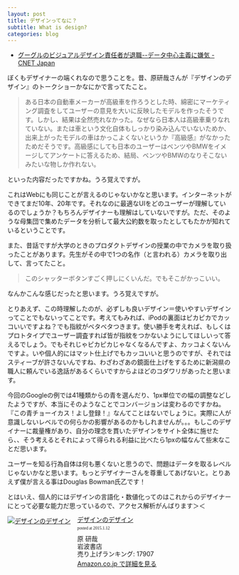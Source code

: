 ```yaml
---
layout: post
title: デザインってなに？
subtitle: What is design?
categories: blog
---
```


+ [グーグルのビジュアルデザイン責任者が退職--データ中心主義に嫌気 - CNET Japan](http://japan.cnet.com/news/biz/20390324/)

ぼくもデザイナーの端くれなので思うことを。昔、原研哉さんが『デザインのデザイン』のトークショーかなにかで言ってたこと。

> ある日本の自動車メーカーが高級車を作ろうとした時、綿密にマーケティング調査をしてユーザーの意見を大いに反映したモデルを作ったそうです。しかし、結果は全然売れなかった。なぜなら日本人は高級車乗りなれていない。または車という文化自体もしっかり染み込んでいないためか、出来上がったモデルの車はかっこよくないというか『高級感』がなかったためだそうです。高級感にしても日本のユーザーはベンツやBMWをイメージしてアンケートに答えるため、結局、ベンツやBMWのなりそこないみたいな物しか作れない。

といった内容だったですかね。うろ覚えですが。

これはWebにも同じことが言えるのじゃないかなと思います。インターネットができてまだ10年、20年です。それなのに最適なUIをどのユーザーが理解しているのでしょうか？もちろんデザイナーも理解はしていないですが。ただ、そのような母集団で集めたデータを分析して最大公約数を取ったとしてもたかが知れているということです。

また、昔話ですが大学のときのプロダクトデザインの授業の中でカメラを取り扱ったことがあります。先生がその中で1つの名作（と言われる）カメラを取り出して、言ってたこと。

> このシャッターボタンすごく押しにくいんだ。でもそこがかっこいい。

なんかこんな感じだったと思います。うろ覚えですが。

とりあえず、この時理解したのが、必ずしも良いデザイン＝使いやすいデザインってことでもないってことです。考えてもみれば、iPodの裏面はピカピカでカッコいいですよね？でも指紋がベタベタつきます。使い勝手を考えれば、もしくはプロトタイプでユーザー調査すれば皆が指紋をつかないようにしてほしいって答えるでしょう。でもそれじゃピカピカじゃなくなるんですよ、カッコよくないんですよ。いや個人的にはマット仕上げでもカッコいいと思うのですが、それではスティーブが許さないんですね、わざわざあの鏡面仕上げをするために新潟県の職人に頼んでいる逸話があるくらいですからよほどのコダワリがあったと思います。

今回のGoogleの例では41種類からの青を選んだり、1px単位での幅の調整などしたようですが、本当にそのようなことでコンバージョンは変わるのですかね。『この青チョーイカス！よし登録！』なんてことはないでしょうに。実際に人が意識しないレベルでの何らかの影響があるのかもしれませんが。。。もしこのデザイナーに裁量権があり、自分の理念を貫いたデザインをサイト全体に施せたら、、そう考えるとそれによって得られる利益に比べたら1pxの幅なんて些末なことだ思います。

ユーザーを知る行為自体は何も悪くないと思うので、問題はデータを取るレベルじゃないかなと思います。もっとデザイナーさんを尊重してあげないと。とりあえず僕が言える事はDouglas Bowman氏乙です！

とはいえ、個人的にはデザインの言語化・数値化ってのはこれからのデザイナーにとって必要な能力だ思っているので、アクセス解析がんばります＞＜

<div class="azlink-box" style="margin-bottom:0px"><div class="azlink-image" style="float:left"><a href="http://www.amazon.co.jp/exec/obidos/ASIN/4000240056/warikiru-22/" name="azlinklink" target="_blank"><img src="http://ecx.images-amazon.com/images/I/31FR5H8JAEL._SL160_.jpg" alt="デザインのデザイン" style="border:none" /></a></div><div class="azlink-info" style="float:left;margin-left:15px;line-height:120%"><div class="azlink-name" style="margin-bottom:10px;line-height:120%"><a href="http://www.amazon.co.jp/exec/obidos/ASIN/4000240056/warikiru-22/" name="azlinklink" target="_blank">デザインのデザイン</a><div class="azlink-powered-date" style="font-size:7pt;margin-top:5px;font-family:verdana;line-height:120%">posted at 2015.1.12</div></div><div class="azlink-detail">原 研哉<br />岩波書店<br />売り上げランキング: 17907<br /></div><div class="azlink-link" style="margin-top:5px"><a href="http://www.amazon.co.jp/exec/obidos/ASIN/4000240056/warikiru-22/" target="_blank">Amazon.co.jp で詳細を見る</a></div></div><div class="azlink-footer" style="clear:left"></div></div>